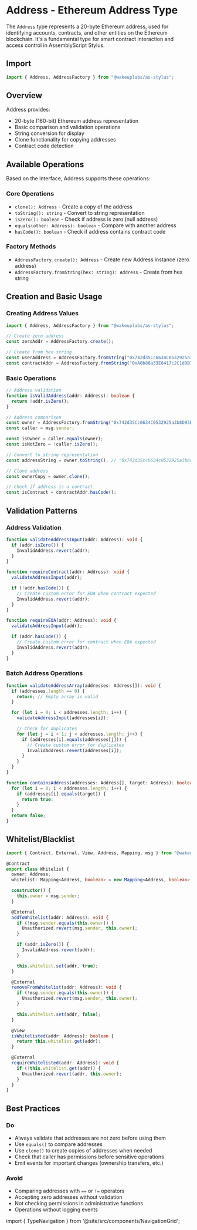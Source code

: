 # Address - Ethereum Address Type

The `Address` type represents a 20-byte Ethereum address, used for identifying accounts, contracts, and other entities on the Ethereum blockchain. It's a fundamental type for smart contract interaction and access control in AssemblyScript Stylus.

## Import

```typescript
import { Address, AddressFactory } from "@wakeuplabs/as-stylus";
```

## Overview

Address provides:

- 20-byte (160-bit) Ethereum address representation
- Basic comparison and validation operations
- String conversion for display
- Clone functionality for copying addresses
- Contract code detection

## Available Operations

Based on the interface, Address supports these operations:

### Core Operations

- `clone(): Address` - Create a copy of the address
- `toString(): string` - Convert to string representation
- `isZero(): boolean` - Check if address is zero (null address)
- `equals(other: Address): boolean` - Compare with another address
- `hasCode(): boolean` - Check if address contains contract code

### Factory Methods

- `AddressFactory.create(): Address` - Create new Address instance (zero address)
- `AddressFactory.fromString(hex: string): Address` - Create from hex string

## Creation and Basic Usage

### Creating Address Values

```typescript
import { Address, AddressFactory } from "@wakeuplabs/as-stylus";

// Create zero address
const zeroAddr = AddressFactory.create();

// Create from hex string
const userAddress = AddressFactory.fromString("0x742d35Cc6634C0532925a3b8D93BEFD738C1234A");
const contractAddr = AddressFactory.fromString("0xA0b86a33E6417c2C1d9B77B1F77E2a3c71234567");
```

### Basic Operations

```typescript
// Address validation
function isValidAddress(addr: Address): boolean {
  return !addr.isZero();
}

// Address comparison
const owner = AddressFactory.fromString("0x742d35Cc6634C0532925a3b8D93BEFD738C1234A");
const caller = msg.sender;

const isOwner = caller.equals(owner);
const isNotZero = !caller.isZero();

// Convert to string representation
const addressString = owner.toString(); // "0x742d35cc6634c0532925a3b8d93befd738c1234a"

// Clone address
const ownerCopy = owner.clone();

// Check if address is a contract
const isContract = contractAddr.hasCode();
```

## Validation Patterns

### Address Validation

```typescript
function validateAddressInput(addr: Address): void {
  if (addr.isZero()) {
    InvalidAddress.revert(addr);
  }
}

function requireContract(addr: Address): void {
  validateAddressInput(addr);

  if (!addr.hasCode()) {
    // Create custom error for EOA when contract expected
    InvalidAddress.revert(addr);
  }
}

function requireEOA(addr: Address): void {
  validateAddressInput(addr);

  if (addr.hasCode()) {
    // Create custom error for contract when EOA expected
    InvalidAddress.revert(addr);
  }
}
```

### Batch Address Operations

```typescript
function validateAddressArray(addresses: Address[]): void {
  if (addresses.length == 0) {
    return; // Empty array is valid
  }

  for (let i = 0; i < addresses.length; i++) {
    validateAddressInput(addresses[i]);

    // Check for duplicates
    for (let j = i + 1; j < addresses.length; j++) {
      if (addresses[i].equals(addresses[j])) {
        // Create custom error for duplicates
        InvalidAddress.revert(addresses[i]);
      }
    }
  }
}

function containsAddress(addresses: Address[], target: Address): boolean {
  for (let i = 0; i < addresses.length; i++) {
    if (addresses[i].equals(target)) {
      return true;
    }
  }
  return false;
}
```

## Whitelist/Blacklist

```typescript
import { Contract, External, View, Address, Mapping, msg } from "@wakeuplabs/as-stylus";

@Contract
export class Whitelist {
  owner: Address;
  whitelist: Mapping<Address, boolean> = new Mapping<Address, boolean>();

  constructor() {
    this.owner = msg.sender;
  }

  @External
  addToWhitelist(addr: Address): void {
    if (!msg.sender.equals(this.owner)) {
      Unauthorized.revert(msg.sender, this.owner);
    }

    if (addr.isZero()) {
      InvalidAddress.revert(addr);
    }

    this.whitelist.set(addr, true);
  }

  @External
  removeFromWhitelist(addr: Address): void {
    if (!msg.sender.equals(this.owner)) {
      Unauthorized.revert(msg.sender, this.owner);
    }

    this.whitelist.set(addr, false);
  }

  @View
  isWhitelisted(addr: Address): boolean {
    return this.whitelist.get(addr);
  }

  @External
  requireWhitelisted(addr: Address): void {
    if (!this.whitelist.get(addr)) {
      Unauthorized.revert(addr, this.owner);
    }
  }
}
```

## Best Practices

### Do

- Always validate that addresses are not zero before using them
- Use `equals()` to compare addresses
- Use `clone()` to create copies of addresses when needed
- Check that caller has permissions before sensitive operations
- Emit events for important changes (ownership transfers, etc.)

### Avoid

- Comparing addresses with `==` or `!=` operators
- Accepting zero addresses without validation
- Not checking permissions in administrative functions
- Operations without logging events

import { TypeNavigation } from '@site/src/components/NavigationGrid';

<TypeNavigation />
